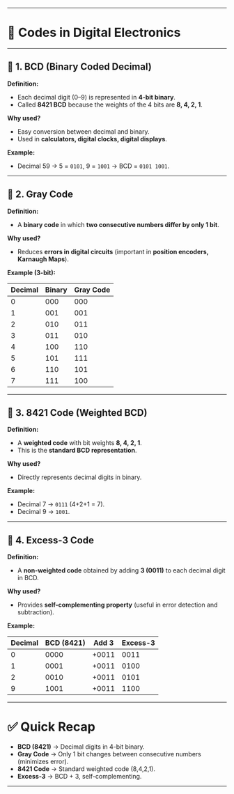 
---

# 📝 Codes in Digital Electronics

---

## 🔹 1. BCD (Binary Coded Decimal)

**Definition:**

* Each decimal digit (0–9) is represented in **4-bit binary**.
* Called **8421 BCD** because the weights of the 4 bits are **8, 4, 2, 1**.

**Why used?**

* Easy conversion between decimal and binary.
* Used in **calculators, digital clocks, digital displays**.

**Example:**

* Decimal 59 → 5 = `0101`, 9 = `1001` → BCD = `0101 1001`.

---

## 🔹 2. Gray Code

**Definition:**

* A **binary code** in which **two consecutive numbers differ by only 1 bit**.

**Why used?**

* Reduces **errors in digital circuits** (important in **position encoders, Karnaugh Maps**).

**Example (3-bit):**

| Decimal | Binary | Gray Code |
| ------- | ------ | --------- |
| 0       | 000    | 000       |
| 1       | 001    | 001       |
| 2       | 010    | 011       |
| 3       | 011    | 010       |
| 4       | 100    | 110       |
| 5       | 101    | 111       |
| 6       | 110    | 101       |
| 7       | 111    | 100       |

---

## 🔹 3. 8421 Code (Weighted BCD)

**Definition:**

* A **weighted code** with bit weights **8, 4, 2, 1**.
* This is the **standard BCD representation**.

**Why used?**

* Directly represents decimal digits in binary.

**Example:**

* Decimal 7 → `0111` (4+2+1 = 7).
* Decimal 9 → `1001`.

---

## 🔹 4. Excess-3 Code

**Definition:**

* A **non-weighted code** obtained by adding **3 (0011)** to each decimal digit in BCD.

**Why used?**

* Provides **self-complementing property** (useful in error detection and subtraction).

**Example:**

| Decimal | BCD (8421) | Add 3 | Excess-3 |
| ------- | ---------- | ----- | -------- |
| 0       | 0000       | +0011 | 0011     |
| 1       | 0001       | +0011 | 0100     |
| 2       | 0010       | +0011 | 0101     |
| 9       | 1001       | +0011 | 1100     |

---

# ✅ Quick Recap

* **BCD (8421)** → Decimal digits in 4-bit binary.
* **Gray Code** → Only 1 bit changes between consecutive numbers (minimizes error).
* **8421 Code** → Standard weighted code (8,4,2,1).
* **Excess-3** → BCD + 3, self-complementing.

---
